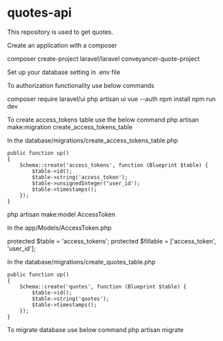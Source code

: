 # quotes-api
This repository is used to get quotes. 

Create an application with a composer

composer create-project laravel/laravel conveyancer-quote-project

Set up your database setting in .env file

To authorization functionality use below commands

composer require laravel/ui
php artisan ui vue --auth
npm install 
npm run dev


To create access_tokens table use the below command
php artisan make:migration create_access_tokens_table

In the database/migrations/create_access_tokens_table.php

	public function up()
    {
        Schema::create('access_tokens', function (Blueprint $table) {
            $table->id();
            $table->string('access_token');
            $table->unsignedInteger('user_id');
            $table->timestamps();
        });
    }


php artisan make:model AccessToken

In the app/Models/AccessToken.php


protected $table = 'access_tokens';
protected $fillable = ['access_token', 'user_id'];


In the database/migrations/create_quotes_table.php

	public function up()
    {
        Schema::create('quotes', function (Blueprint $table) {
            $table->id();
            $table->string('quotes');
            $table->timestamps();
        });
    }

To migrate database use below command
php artisan migrate


